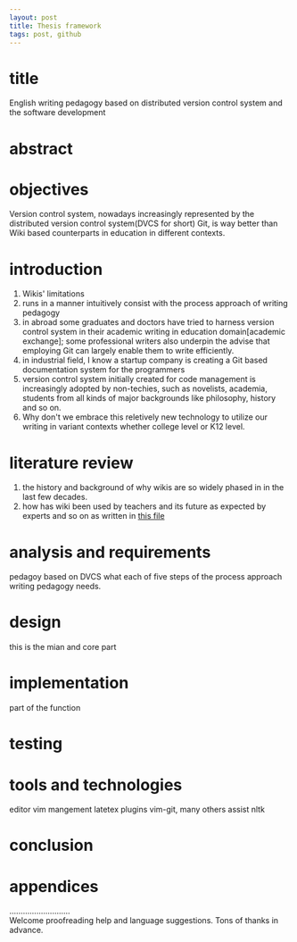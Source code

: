 ```yaml
---
layout: post
title: Thesis framework
tags: post, github
---
```


# title
English writing pedagogy based on distributed version control system and the software development
# abstract
# objectives
Version control system, nowadays increasingly represented by the distributed version control system(DVCS for short) Git, is way better than Wiki based counterparts in education in different contexts.
# introduction
1. Wikis' limitations 
1. runs in a manner intuitively consist with the process approach of writing pedagogy 
1. in abroad some graduates and doctors have tried to harness version control system in their academic writing in education domain[academic exchange]; some professional writers also underpin the advise that employing Git can largely enable them to write efficiently. 
1. in industrial field, I know a startup company is creating a Git based documentation system for the programmers
1. version control system initially created for code management is increasingly adopted by non-techies, such as novelists, academia, students from all kinds of major backgrounds like philosophy, history and so on.
1. Why don't we embrace this reletively new technology to utilize our writing in variant contexts whether college level or K12 level.
# literature review
1. the history and background of why wikis are so widely phased in in the last few decades.
1. how has wiki been used by teachers and its future as expected by experts
and so on as written in [this file](status-quo)
# analysis and requirements
pedagoy based on DVCS
what each of five steps of the process approach writing pedagogy needs.
# design
this is the mian and core part
# implementation
part of the function
# testing
# tools and technologies
editor  vim
mangement latetex
plugins vim-git, many others
assist nltk
# conclusion
# appendices

...........................     
Welcome proofreading help and language suggestions. Tons of thanks in advance.


